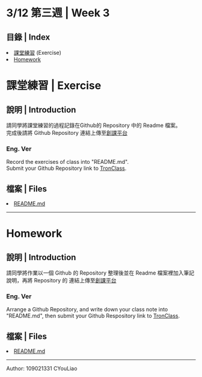 # 3/12 第三週 | Week 3

## 目錄 | Index
<il>
    <li><a href="https://github.com/guoyang33/AU-1092-ACP-Sample/tree/main/Week3#課堂練習--exercise">課堂練習</a> (Exercise)</li>
    <li><a href="https://github.com/guoyang33/AU-1092-ACP-Sample/tree/main/Week3#homework">Homework</a></li>
</il>

# 課堂練習 | Exercise
## 說明 | Introduction
請同學將課堂練習的過程記錄在Github的 Repository 中的 Readme 檔案。
<br>
完成後請將 Github Repository 連結上傳至<a href="https://tronclass.asia.edu.tw/">創課平台</a>
<br>

### Eng. Ver
Record the exercises of class into "README.md".
<br>
Submit your Github Repository link to <a href="https://tronclass.asia.edu.tw/">TronClass</a>.

## 檔案 | Files
<il>
    <li><a href="README.md">README.md</a></li>
</il>

---
# Homework
## 說明 | Introduction
請同學將作業以一個 Github 的 Repository 整理後並在 Readme 檔案裡加入筆記說明，再將 Repository 的 連結上傳至<a href="https://tronclass.asia.edu.tw/">創課平台</a>

### Eng. Ver
Arrange a Github Repository, and write down your class note into "README.md", then submit your Github Respository link to <a href="https://tronclass.asia.edu.tw/">TronClass</a>.

## 檔案 | Files
<il>
    <li><a href="README.md">README.md</a></li>
</il>

---
Author: 109021331 CYouLiao
